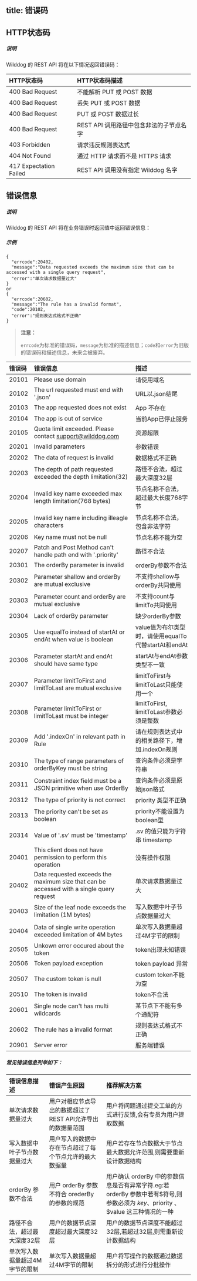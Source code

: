 title: 错误码
---

## HTTP状态码

##### 说明

Wilddog 的 REST API 将在以下情况返回错误码：

| HTTP状态码              | HTTP状态码描述                        |
| :--------------------- | :---------------------- |
| 400 Bad Request        | 不能解析 PUT 或 POST 数据          |
| 400 Bad Request        | 丢失 PUT 或 POST 数据            |
| 400 Bad Request        | PUT 或 POST 数据过长            |
| 400 Bad Request        | REST API 调用路径中包含非法的子节点名字 |
| 403 Forbidden          | 请求违反规则表达式               |
| 404 Not Found          | 通过 HTTP 请求而不是 HTTPS 请求      |
| 417 Expectation Failed | REST API 调用没有指定 Wilddog 名字 |



## 错误信息

##### 说明

Wilddog 的 REST API 将在业务错误时返回值中返回错误信息：

##### 示例

```
{
  "errcode":20402,
  "message":"Data requested exceeds the maximum size that can be accessed with a single query request",
  "error":"单次请求数据量过大"
}
or
{
  "errcode":20602,
  "message":"The rule has a invalid format",
  "code":20102,
  "error":"规则表达式格式不正确"
}

```


<blockquote class="warning">
<p><strong>注意：</strong></p>

`errcode`为标准的错误码，`message`为标准的描述信息；`code`和`error`为旧版的错误码和描述信息，未来会被废弃。

</blockquote>

| 错误码   | 错误信息 |描述   |
| :-- | :--------------------------- | :------------------------------ |
|20101| Please use domain | 请使用域名 |
|20102| The url requested must end with '.json' | URL以.json结尾 |
|20103| The app requested does not exist | App 不存在 |
|20104| The app is out of service | 当前App已停止服务 |
|20105| Quota limit exceeded. Please contact support@wilddog.com | 资源超限 |
|20201| Invalid parameters | 参数错误 |
|20202| The data of request is invalid | 数据格式不正确 |
|20203| The depth of path requested exceeded the depth limitation(32) | 路径不合法，超过最大深度32层 |
|20204| Invalid key name exceeded max length limitation(768 bytes) | 节点名称不合法，超过最大长度768字节 |
|20205| Invalid key name including illeagle characters | 节点名称不合法，包含非法字符 |
|20206| Key name must not be null | 节点名称不能为空 |
|20207| Patch and Post Method can't handle path end with '.priority'| 路径不合法 |
|20301| The orderBy parameter is invalid | orderBy参数不合法 |
|20302| Parameter shallow and orderBy are mutual exclusive | 不支持shallow与orderBy共同使用 |
|20303| Parameter count and orderBy are mutual exclusive | 不支持count与limitTo共同使用 |
|20304| Lack of orderBy parameter | 缺少orderBy参数 |
|20305| Use equalTo instead of startAt or endAt when value is boolean | value值为布尔类型时，请使用equalTo代替startAt和endAt |
|20306| Parameter startAt and endAt should have same type | startAt与endAt参数类型不一致 |
|20307| Parameter limitToFirst and limitToLast are mutual exclusive | limitToFirst与limitToLast只能使用一个 |
|20308| Parameter limitToFirst or limitToLast must be integer | limitToFirst, limitToLast参数必须是整数 |
|20309| Add '.indexOn' in relevant path in Rule | 请在规则表达式中的相关路径下，增加.indexOn规则 |
|20310| The type of range parameters of orderByKey must be string | 查询条件必须是字符串 |
|20311| Constraint index field must be a JSON primitive when use OrderBy | 查询条件必须是原始json格式 |
|20312| The type of priority is not correct | priority 类型不正确 |
|20313| The priority can't be set as boolean | priority不能设置为boolean型 |
|20314| Value of '.sv' must be 'timestamp' | .sv 的值只能为字符串 timestamp |
|20401| This client does not have permission to perform this operation | 没有操作权限 |
|20402| Data requested exceeds the maximum size that can be accessed with a single query request | 单次请求数据量过大 |
|20403| Size of the leaf node exceeds the limitation (1M bytes) | 写入数据中叶子节点数据量过大 |
|20404| Data of single write operation exceeded limitation of 4M bytes | 单次写入数据量超过4M字节的限制 |
|20505| Unkown error occured about the token | token出现未知错误 |
|20506| Token payload exception | token payload 异常 |
|20507| The custom token is null | custom token不能为空 |
|20510| The token is invalid | token不合法 |
|20601| Single node can't has multi wildcards | 某节点下不能有多个通配符 |
|20602| The rule has a invalid format | 规则表达式格式不正确 |
|20901| Server error| 服务端错误 |



 

##### 常见错误信息列举如下：

| 错误信息描述  |  错误产生原因 |  推荐解决方案 |
| :--------------- | :-------------------------------- | :--------------------------------------- |
| 单次请求数据量过大        | 用户对相应节点导出的数据超过了REST API允许导出的数据量范围 | 用户将问题通过提交工单的方式进行反馈,会有专员为用户提取数据           |
| 写入数据中叶子节点数据量过大   | 用户写入的数据中存在节点超过了每个节点允许的最大数据量       | 用户若存在节点数据大于节点最大数据允许范围,则需要重新设计数据结构        |
| orderBy 参数不合法     | 用户 orderBy 参数不符合 orederBy 的参数的规范      | 用户确认 orderBy 中的参数信息是否有异常字符.eg:若 orderBy 参数中若有$符号,则参数必须为 $key 、$priority 、 $value 这三种情况的一种 |
| 路径不合法，超过最大深度32层  | 用户的数据节点深度超过最大深度32层                | 用户的数据节点深度不能超过32层,若超过32层,则需重新设计数据结构       |
| 单次写入数据量超过4M字节的限制 | 单次写入数据量超过4M字节的限制                  | 用户将写操作的数据通过数据拆分的形式进行分批操作                 |


